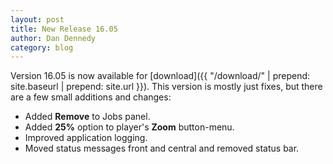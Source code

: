 ```yaml
---
layout: post
title: New Release 16.05
author: Dan Dennedy
category: blog
---
```

Version 16.05 is now available for [download]({{ "/download/" | prepend: site.baseurl | prepend: site.url }}).
This version is mostly just fixes, but there are a few small additions and changes:

* Added **Remove** to Jobs panel.
* Added **25%** option to player's **Zoom** button-menu.
* Improved application logging.
* Moved status messages front and central and removed status bar.
